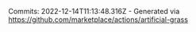 Commits: 2022-12-14T11:13:48.316Z - Generated via https://github.com/marketplace/actions/artificial-grass
<br>
